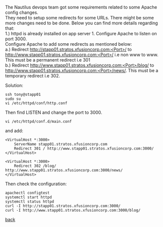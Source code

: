 The Nautilus devops team got some requirements related to some Apache config changes.  
They need to setup some redirects for some URLs. There might be some more changes need to be done. Below you can find more details regarding that:  
1.) httpd is already installed on app server 1. Configure Apache to listen on port 3000.  
Configure Apache to add some redirects as mentioned below:  
    a.) Redirect http://stapp01.stratos.xfusioncorp.com:<Port>/ to http://www.stapp01.stratos.xfusioncorp.com:<Port>/ i.e non www to www. This must be a permanent redirect i.e 301  
    b.) Redirect http://www.stapp01.stratos.xfusioncorp.com:<Port>/blog/ to http://www.stapp01.stratos.xfusioncorp.com:<Port>/news/. This must be a temporary redirect i.e 302.  

Solution:  
```
ssh tony@stapp01
sudo su
vi /etc/httpd/conf/http.conf
```
Then find LISTEN and change the port to 3000. 
```
vi /etc/httpd/conf.d/main.conf
```
and add:  
```
<VirtualHost *:3000>
    ServerName stapp01.stratos.xfusioncorp.com
    Redirect 301 / http://www.stapp01.stratos.xfusioncorp.com:3000/
</VirtualHost>

<VirtualHost *:3000>
    Redirect 302 /blog/ http://www.stapp01.stratos.xfusioncorp.com:3000/news/
</VirtualHost>
```
Then check the configuration:  
```
apachectl configtest
systemctl start httpd
systemctl status httpd
curl -I http://stapp01.stratos.xfusioncorp.com:3000/
curl -I http://www.stapp01.stratos.xfusioncorp.com:3000/blog/
```
[back](https://github.com/MederD/Kodekloud-Engineer-Tasks) 


